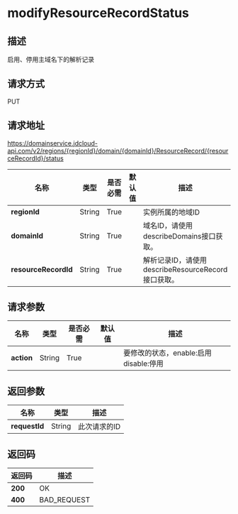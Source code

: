 # modifyResourceRecordStatus


## 描述
启用、停用主域名下的解析记录

## 请求方式
PUT

## 请求地址
https://domainservice.jdcloud-api.com/v2/regions/{regionId}/domain/{domainId}/ResourceRecord/{resourceRecordId}/status

|名称|类型|是否必需|默认值|描述|
|---|---|---|---|---|
|**regionId**|String|True| |实例所属的地域ID|
|**domainId**|String|True| |域名ID，请使用describeDomains接口获取。|
|**resourceRecordId**|String|True| |解析记录ID，请使用describeResourceRecord接口获取。|

## 请求参数
|名称|类型|是否必需|默认值|描述|
|---|---|---|---|---|
|**action**|String|True| |要修改的状态，enable:启用 disable:停用|


## 返回参数
|名称|类型|描述|
|---|---|---|
|**requestId**|String|此次请求的ID|


## 返回码
|返回码|描述|
|---|---|
|**200**|OK|
|**400**|BAD_REQUEST|
